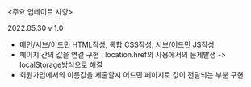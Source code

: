 <주요 업데이트 사항>

2022.05.30
v 1.0
- 메인/서브/어드민 HTML작성, 통합 CSS작성, 서브/어드민 JS작성
- 페이지 간의 값을 연결 구현 : location.href의 사용에서의 문제발생 -> localStorage방식으로 해결
- 회원가입에서의 이름값을 제출할시 어드민 페이지로 값이 전달되는 부분 구현